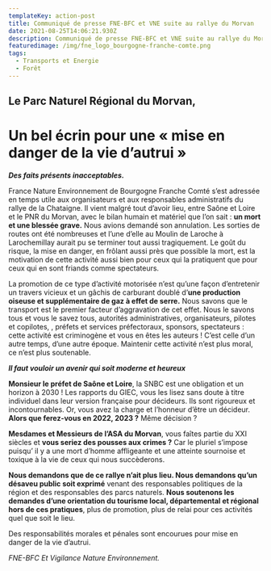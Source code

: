 ```yaml
---
templateKey: action-post
title: Communiqué de presse FNE-BFC et VNE suite au rallye du Morvan
date: 2021-08-25T14:06:21.930Z
description: Communiqué de presse FNE-BFC et VNE suite au rallye du Morvan
featuredimage: /img/fne_logo_bourgogne-franche-comte.png
tags:
  - Transports et Energie
  - Forêt
---
```

## Le Parc Naturel Régional du Morvan,

# Un bel écrin pour une « mise en danger de la vie d’autrui »

***Des faits présents inacceptables.***

France Nature Environnement de Bourgogne Franche Comté s’est adressée en temps utile aux organisateurs et aux responsables administratifs du rallye de la Chataigne. Il vient malgré tout d’avoir lieu, entre Saône et Loire et le PNR du Morvan, avec le bilan humain et matériel que l’on sait : **un mort et une
blessée grave.** Nous avions demandé son annulation. Les sorties de routes ont été nombreuses et l’une d’elle au Moulin de Laroche à Larochemillay aurait pu se terminer tout aussi tragiquement. Le goût du risque, la mise en danger, en frôlant aussi près que possible la mort, est la motivation de cette activité aussi bien pour ceux qui la pratiquent que pour ceux qui en sont friands comme spectateurs.

La promotion de ce type d’activité motorisée n’est qu’une façon d’entretenir un travers vicieux et
un gâchis de carburant doublé d’**une production oiseuse et supplémentaire de gaz à effet de serre.** Nous
savons que le transport est le premier facteur d’aggravation de cet effet. Nous le savons tous et vous le
savez tous, autorités administratives, organisateurs, pilotes et copilotes, , préfets et services préfectoraux,
sponsors, spectateurs : cette activité est criminogène et vous en êtes les auteurs ! C’est celle d’un autre
temps, d’une autre époque. Maintenir cette activité n’est plus moral, ce n’est plus soutenable.

***Il faut vouloir un avenir qui soit moderne et heureux***

**Monsieur le préfet de Saône et Loire**, la SNBC est une obligation et un horizon à 2030 ! Les rapports du GIEC, vous les lisez sans doute à titre individuel dans leur version française pour décideurs. Ils sont rigoureux et incontournables. Or, vous avez la charge et l’honneur d’être un décideur. **Alors que ferez-vous en 2022, 2023 ?** Même décision ? 

**Mesdames et Messieurs de l’ASA du Morvan**, vous faîtes partie du XXI siècles et **vous seriez des pousses aux crimes ?** Car le pluriel s’impose puisqu’ il y a une mort d’homme affligeante et une atteinte sournoise et toxique à la vie de ceux qui nous succèderons. 

**Nous demandons que de ce rallye n’ait plus lieu. Nous demandons qu’un désaveu public soit exprimé** venant des responsables politiques de la région et des responsables des parcs naturels. **Nous soutenons les demandes d’une orientation du tourisme local, départemental et régional hors de ces pratiques**, plus de promotion, plus de relai pour ces activités quel que soit le lieu.

Des responsabilités morales et pénales sont encourues pour mise en danger de la vie d’autrui.



*FNE-BFC
Et
Vigilance Nature Environnement.*